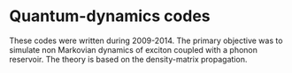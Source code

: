 # Quantum-dynamics codes 
These codes were written during 2009-2014.
The primary objective was to simulate non Markovian dynamics of exciton coupled with a phonon reservoir. The theory is based on the density-matrix propagation.

